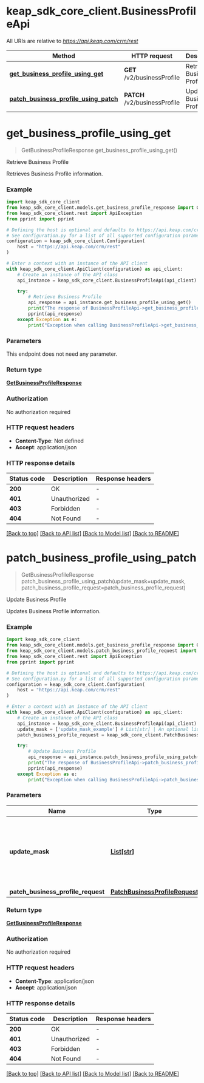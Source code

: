 # keap_sdk_core_client.BusinessProfileApi

All URIs are relative to *https://api.keap.com/crm/rest*

Method | HTTP request | Description
------------- | ------------- | -------------
[**get_business_profile_using_get**](BusinessProfileApi.md#get_business_profile_using_get) | **GET** /v2/businessProfile | Retrieve Business Profile
[**patch_business_profile_using_patch**](BusinessProfileApi.md#patch_business_profile_using_patch) | **PATCH** /v2/businessProfile | Update Business Profile


# **get_business_profile_using_get**
> GetBusinessProfileResponse get_business_profile_using_get()

Retrieve Business Profile

Retrieves Business Profile information.

### Example


```python
import keap_sdk_core_client
from keap_sdk_core_client.models.get_business_profile_response import GetBusinessProfileResponse
from keap_sdk_core_client.rest import ApiException
from pprint import pprint

# Defining the host is optional and defaults to https://api.keap.com/crm/rest
# See configuration.py for a list of all supported configuration parameters.
configuration = keap_sdk_core_client.Configuration(
    host = "https://api.keap.com/crm/rest"
)

# Enter a context with an instance of the API client
with keap_sdk_core_client.ApiClient(configuration) as api_client:
    # Create an instance of the API class
    api_instance = keap_sdk_core_client.BusinessProfileApi(api_client)

    try:
        # Retrieve Business Profile
        api_response = api_instance.get_business_profile_using_get()
        print("The response of BusinessProfileApi->get_business_profile_using_get:\n")
        pprint(api_response)
    except Exception as e:
        print("Exception when calling BusinessProfileApi->get_business_profile_using_get: %s\n" % e)
```


### Parameters

This endpoint does not need any parameter.

### Return type

[**GetBusinessProfileResponse**](GetBusinessProfileResponse.md)

### Authorization

No authorization required

### HTTP request headers

 - **Content-Type**: Not defined
 - **Accept**: application/json

### HTTP response details

| Status code | Description | Response headers |
|-------------|-------------|------------------|
**200** | OK |  -  |
**401** | Unauthorized |  -  |
**403** | Forbidden |  -  |
**404** | Not Found |  -  |

[[Back to top]](#) [[Back to API list]](../README.md#documentation-for-api-endpoints) [[Back to Model list]](../README.md#documentation-for-models) [[Back to README]](../README.md)

# **patch_business_profile_using_patch**
> GetBusinessProfileResponse patch_business_profile_using_patch(update_mask=update_mask, patch_business_profile_request=patch_business_profile_request)

Update Business Profile

Updates Business Profile information.

### Example


```python
import keap_sdk_core_client
from keap_sdk_core_client.models.get_business_profile_response import GetBusinessProfileResponse
from keap_sdk_core_client.models.patch_business_profile_request import PatchBusinessProfileRequest
from keap_sdk_core_client.rest import ApiException
from pprint import pprint

# Defining the host is optional and defaults to https://api.keap.com/crm/rest
# See configuration.py for a list of all supported configuration parameters.
configuration = keap_sdk_core_client.Configuration(
    host = "https://api.keap.com/crm/rest"
)

# Enter a context with an instance of the API client
with keap_sdk_core_client.ApiClient(configuration) as api_client:
    # Create an instance of the API class
    api_instance = keap_sdk_core_client.BusinessProfileApi(api_client)
    update_mask = ['update_mask_example'] # List[str] | An optional list of properties to be updated. If set, only the provided properties will be updated and others will be skipped. (optional)
    patch_business_profile_request = keap_sdk_core_client.PatchBusinessProfileRequest() # PatchBusinessProfileRequest | businessProfile (optional)

    try:
        # Update Business Profile
        api_response = api_instance.patch_business_profile_using_patch(update_mask=update_mask, patch_business_profile_request=patch_business_profile_request)
        print("The response of BusinessProfileApi->patch_business_profile_using_patch:\n")
        pprint(api_response)
    except Exception as e:
        print("Exception when calling BusinessProfileApi->patch_business_profile_using_patch: %s\n" % e)
```


### Parameters


Name | Type | Description  | Notes
------------- | ------------- | ------------- | -------------
 **update_mask** | [**List[str]**](str.md)| An optional list of properties to be updated. If set, only the provided properties will be updated and others will be skipped. | [optional] 
 **patch_business_profile_request** | [**PatchBusinessProfileRequest**](PatchBusinessProfileRequest.md)| businessProfile | [optional] 

### Return type

[**GetBusinessProfileResponse**](GetBusinessProfileResponse.md)

### Authorization

No authorization required

### HTTP request headers

 - **Content-Type**: application/json
 - **Accept**: application/json

### HTTP response details

| Status code | Description | Response headers |
|-------------|-------------|------------------|
**200** | OK |  -  |
**401** | Unauthorized |  -  |
**403** | Forbidden |  -  |
**404** | Not Found |  -  |

[[Back to top]](#) [[Back to API list]](../README.md#documentation-for-api-endpoints) [[Back to Model list]](../README.md#documentation-for-models) [[Back to README]](../README.md)

